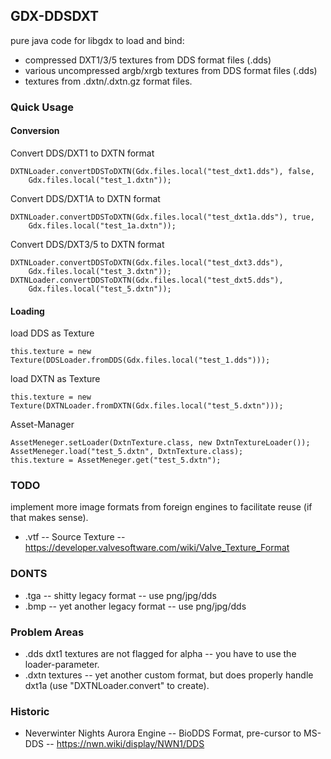## GDX-DDSDXT

pure java code for libgdx to load and bind: 

* compressed DXT1/3/5 textures from DDS format files (.dds)
* various uncompressed argb/xrgb textures from DDS format files (.dds)
* textures from .dxtn/.dxtn.gz format files.

### Quick Usage

#### Conversion

Convert DDS/DXT1 to DXTN format
```
DXTNLoader.convertDDSToDXTN(Gdx.files.local("test_dxt1.dds"), false, 
    Gdx.files.local("test_1.dxtn"));
```

Convert DDS/DXT1A to DXTN format
```
DXTNLoader.convertDDSToDXTN(Gdx.files.local("test_dxt1a.dds"), true, 
    Gdx.files.local("test_1a.dxtn"));
```

Convert DDS/DXT3/5 to DXTN format
```
DXTNLoader.convertDDSToDXTN(Gdx.files.local("test_dxt3.dds"), 
    Gdx.files.local("test_3.dxtn"));
DXTNLoader.convertDDSToDXTN(Gdx.files.local("test_dxt5.dds"), 
    Gdx.files.local("test_5.dxtn"));
```

#### Loading

load DDS as Texture
```
this.texture = new Texture(DDSLoader.fromDDS(Gdx.files.local("test_1.dds")));
```

load DXTN as Texture
```
this.texture = new Texture(DXTNLoader.fromDXTN(Gdx.files.local("test_5.dxtn")));
```

Asset-Manager
```
AssetMeneger.setLoader(DxtnTexture.class, new DxtnTextureLoader());
AssetMeneger.load("test_5.dxtn", DxtnTexture.class);
this.texture = AssetMeneger.get("test_5.dxtn");
```

### TODO

implement more image formats from foreign engines to facilitate reuse (if that makes sense).

* .vtf -- Source Texture -- https://developer.valvesoftware.com/wiki/Valve_Texture_Format

### DONTS

* .tga -- shitty legacy format -- use png/jpg/dds
* .bmp -- yet another legacy format -- use png/jpg/dds

### Problem Areas

* .dds dxt1 textures are not flagged for alpha -- you have to use the loader-parameter.
* .dxtn textures -- yet another custom format, but does properly handle dxt1a 
(use "DXTNLoader.convert" to create).

### Historic

* Neverwinter Nights Aurora Engine -- BioDDS Format, pre-cursor to MS-DDS -- https://nwn.wiki/display/NWN1/DDS